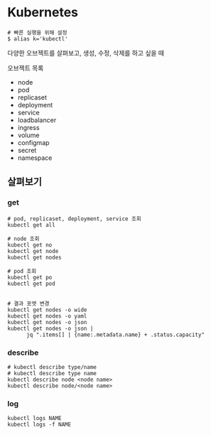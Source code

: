 # Kubernetes

```
# 빠른 실행을 위해 설정
$ alias k='kubectl'
```

다양한 오브젝트를 살펴보고, 생성, 수정, 삭제를 하고 싶을 때

오브젝트 목록
- node
- pod
- replicaset
- deployment
- service
- loadbalancer
- ingress
- volume
- configmap
- secret
- namespace



## 살펴보기

### get
```
# pod, replicaset, deployment, service 조회
kubectl get all

# node 조회
kubectl get no
kubectl get node
kubectl get nodes

# pod 조회
kubectl get po
kubectl get pod


# 결과 포멧 변경
kubectl get nodes -o wide
kubectl get nodes -o yaml
kubectl get nodes -o json
kubectl get nodes -o json |
      jq ".items[] | {name:.metadata.name} + .status.capacity"
```

### describe
```
# kubectl describe type/name
# kubectl describe type name
kubectl describe node <node name>
kubectl describe node/<node name>
```

### log
```
kubectl logs NAME
kubectl logs -f NAME
```
